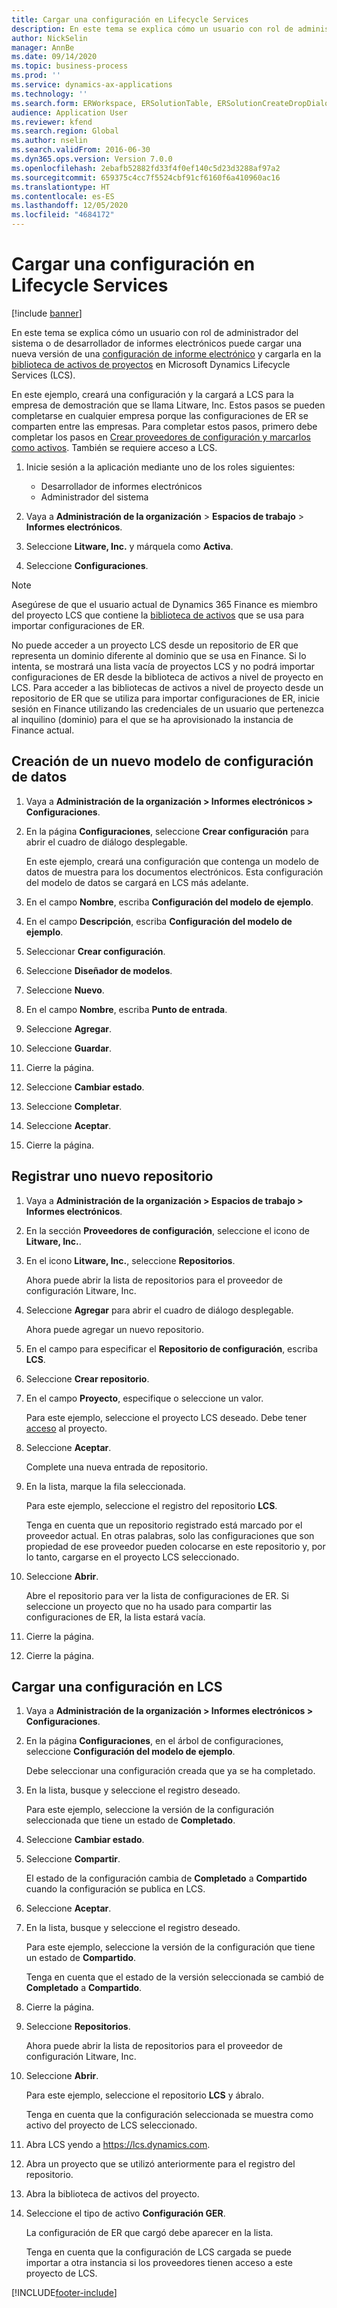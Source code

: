 ```yaml
---
title: Cargar una configuración en Lifecycle Services
description: En este tema se explica cómo un usuario con rol de administrador del sistema o de desarrollador de informes electrónicos puede crear una nueva versión de una configuración de informe electrónico y cargarla en desde Microsoft Dynamics Lifecycle Services (LCS).
author: NickSelin
manager: AnnBe
ms.date: 09/14/2020
ms.topic: business-process
ms.prod: ''
ms.service: dynamics-ax-applications
ms.technology: ''
ms.search.form: ERWorkspace, ERSolutionTable, ERSolutionCreateDropDialog, ERDataModelDesigner, ERDataModelContentsItemCreationDialog, ERSolutionRepositoryTable, ERSolutionRepositoryCreateDropDialog, ERSolutionImport
audience: Application User
ms.reviewer: kfend
ms.search.region: Global
ms.author: nselin
ms.search.validFrom: 2016-06-30
ms.dyn365.ops.version: Version 7.0.0
ms.openlocfilehash: 2ebafb52882fd33f4f0ef140c5d23d3288af97a2
ms.sourcegitcommit: 659375c4cc7f5524cbf91cf6160f6a410960ac16
ms.translationtype: HT
ms.contentlocale: es-ES
ms.lasthandoff: 12/05/2020
ms.locfileid: "4684172"
---
```

# <a name="upload-a-configuration-into-lifecycle-services"></a>Cargar una configuración en Lifecycle Services

[!include [banner](../../includes/banner.md)]

En este tema se explica cómo un usuario con rol de administrador del sistema o de desarrollador de informes electrónicos puede cargar una nueva versión de una [configuración de informe electrónico](../general-electronic-reporting.md#Configuration) y cargarla en la [biblioteca de activos de proyectos](../../lifecycle-services/asset-library.md) en Microsoft Dynamics Lifecycle Services (LCS).

En este ejemplo, creará una configuración y la cargará a LCS para la empresa de demostración que se llama Litware, Inc. Estos pasos se pueden completarse en cualquier empresa porque las configuraciones de ER se comparten entre las empresas. Para completar estos pasos, primero debe completar los pasos en [Crear proveedores de configuración y marcarlos como activos](er-configuration-provider-mark-it-active-2016-11.md). También se requiere acceso a LCS.

1. Inicie sesión a la aplicación mediante uno de los roles siguientes:

    - Desarrollador de informes electrónicos
    - Administrador del sistema

2. Vaya a **Administración de la organización** \> **Espacios de trabajo** \> **Informes electrónicos**.
3. Seleccione **Litware, Inc.** y márquela como **Activa**.
4. Seleccione **Configuraciones**.

<a name="accessconditions"></a>
> [!NOTE]
> Asegúrese de que el usuario actual de Dynamics 365 Finance es miembro del proyecto LCS que contiene la [biblioteca de activos](../../lifecycle-services/asset-library.md#asset-library-support) que se usa para importar configuraciones de ER.
>
> No puede acceder a un proyecto LCS desde un repositorio de ER que representa un dominio diferente al dominio que se usa en Finance. Si lo intenta, se mostrará una lista vacía de proyectos LCS y no podrá importar configuraciones de ER desde la biblioteca de activos a nivel de proyecto en LCS. Para acceder a las bibliotecas de activos a nivel de proyecto desde un repositorio de ER que se utiliza para importar configuraciones de ER, inicie sesión en Finance utilizando las credenciales de un usuario que pertenezca al inquilino (dominio) para el que se ha aprovisionado la instancia de Finance actual.

## <a name="create-a-new-data-model-configuration"></a>Creación de un nuevo modelo de configuración de datos

1. Vaya a **Administración de la organización \> Informes electrónicos \> Configuraciones**.
2. En la página **Configuraciones**, seleccione **Crear configuración** para abrir el cuadro de diálogo desplegable.

    En este ejemplo, creará una configuración que contenga un modelo de datos de muestra para los documentos electrónicos. Esta configuración del modelo de datos se cargará en LCS más adelante.

3. En el campo **Nombre**, escriba **Configuración del modelo de ejemplo**.
4. En el campo **Descripción**, escriba **Configuración del modelo de ejemplo**.
5. Seleccionar **Crear configuración**.
6. Seleccione **Diseñador de modelos**.
7. Seleccione **Nuevo**.
8. En el campo **Nombre**, escriba **Punto de entrada**.
9. Seleccione **Agregar**.
10. Seleccione **Guardar**.
11. Cierre la página.
12. Seleccione **Cambiar estado**.
13. Seleccione **Completar**.
14. Seleccione **Aceptar**.
15. Cierre la página.

## <a name="register-a-new-repository"></a>Registrar uno nuevo repositorio

1. Vaya a **Administración de la organización \> Espacios de trabajo \> Informes electrónicos**.

2. En la sección **Proveedores de configuración**, seleccione el icono de **Litware, Inc.**.

3. En el icono **Litware, Inc.**, seleccione **Repositorios**.

    Ahora puede abrir la lista de repositorios para el proveedor de configuración Litware, Inc.

4. Seleccione **Agregar** para abrir el cuadro de diálogo desplegable.

    Ahora puede agregar un nuevo repositorio.

5. En el campo para especificar el **Repositorio de configuración**, escriba **LCS**.
6. Seleccione **Crear repositorio**.
7. En el campo **Proyecto**, especifique o seleccione un valor.

    Para este ejemplo, seleccione el proyecto LCS deseado. Debe tener [acceso](#accessconditions) al proyecto.

8. Seleccione **Aceptar**.

    Complete una nueva entrada de repositorio.

9. En la lista, marque la fila seleccionada.

    Para este ejemplo, seleccione el registro del repositorio **LCS**.

    Tenga en cuenta que un repositorio registrado está marcado por el proveedor actual. En otras palabras, solo las configuraciones que son propiedad de ese proveedor pueden colocarse en este repositorio y, por lo tanto, cargarse en el proyecto LCS seleccionado.

10. Seleccione **Abrir**.

    Abre el repositorio para ver la lista de configuraciones de ER. Si seleccione un proyecto que no ha usado para compartir las configuraciones de ER, la lista estará vacía.

11. Cierre la página.
12. Cierre la página.

## <a name="upload-a-configuration-into-lcs"></a>Cargar una configuración en LCS

1. Vaya a **Administración de la organización \> Informes electrónicos \> Configuraciones**.
2. En la página **Configuraciones**, en el árbol de configuraciones, seleccione **Configuración del modelo de ejemplo**.

    Debe seleccionar una configuración creada que ya se ha completado.

3. En la lista, busque y seleccione el registro deseado.

    Para este ejemplo, seleccione la versión de la configuración seleccionada que tiene un estado de **Completado**.

4. Seleccione **Cambiar estado**.
5. Seleccione **Compartir**.

    El estado de la configuración cambia de **Completado** a **Compartido** cuando la configuración se publica en LCS.

6. Seleccione **Aceptar**.
7. En la lista, busque y seleccione el registro deseado.

    Para este ejemplo, seleccione la versión de la configuración que tiene un estado de **Compartido**.

    Tenga en cuenta que el estado de la versión seleccionada se cambió de **Completado** a **Compartido**.

8. Cierre la página.
9. Seleccione **Repositorios**.

    Ahora puede abrir la lista de repositorios para el proveedor de configuración Litware, Inc.

10. Seleccione **Abrir**.

    Para este ejemplo, seleccione el repositorio **LCS** y ábralo.

    Tenga en cuenta que la configuración seleccionada se muestra como activo del proyecto de LCS seleccionado.

11. Abra LCS yendo a <https://lcs.dynamics.com>.
12. Abra un proyecto que se utilizó anteriormente para el registro del repositorio.
13. Abra la biblioteca de activos del proyecto.
14. Seleccione el tipo de activo **Configuración GER**.

    La configuración de ER que cargó debe aparecer en la lista.

    Tenga en cuenta que la configuración de LCS cargada se puede importar a otra instancia si los proveedores tienen acceso a este proyecto de LCS.


[!INCLUDE[footer-include](../../../../includes/footer-banner.md)]